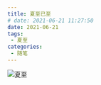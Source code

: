 ```yaml
---
title: 夏至已至
# date: 2021-06-21 11:27:50
date: 2021-06-21
tags:
 - 夏至
categories:
 - 随笔
---
```


![夏至](https://cdn.jsdelivr.net/gh/ImCa0/image-hosting@master/20210621/微信图片.58mhjwh87740.jpg)